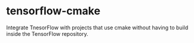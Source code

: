 # tensorflow-cmake
Integrate TnesorFlow with projects that use cmake without having to build inside the TensorFlow repository.
